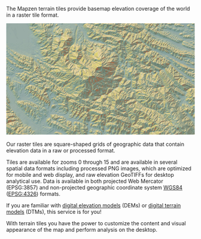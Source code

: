 The Mapzen terrain tiles provide basemap elevation coverage of the world in a raster tile format.

![Contents of an example terrain tile](images/mapzen-terrain-tile-example.jpg)

Our raster tiles are square-shaped grids of geographic data that contain elevation data in a raw or processed format.

Tiles are available for zooms 0 through 15 and are available in several spatial data formats including processed PNG images, which are optimized for mobile and web display, and raw elevation GeoTIFFs for desktop analytical use. Data is available in both projected Web Mercator (EPSG:3857) and non-projected geographic coordinate system [WGS84](https://en.wikipedia.org/wiki/World_Geodetic_System) ([EPSG:4326](http://spatialreference.org/ref/epsg/wgs-84/)) formats.

If you are familiar with [digital elevation models](https://en.wikipedia.org/wiki/Digital_elevation_model) (DEMs) or [digital terrain models](http://tx.technion.ac.il/~dalyot/docs/Intro-DTM.pdf) (DTMs), this service is for you!

With terrain tiles you have the power to customize the content and visual appearance of the map and perform analysis on the desktop.
